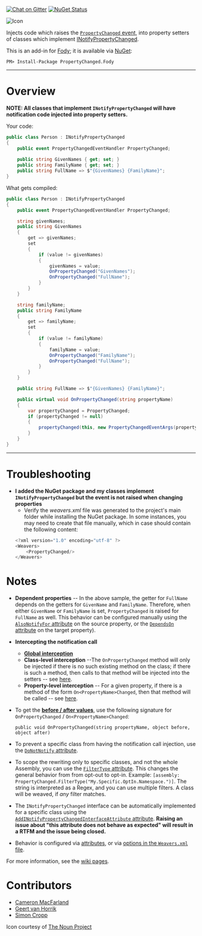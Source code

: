 [![Chat on Gitter](https://img.shields.io/gitter/room/fody/fody.svg?style=flat)](https://gitter.im/Fody/Fody)
[![NuGet Status](http://img.shields.io/nuget/v/PropertyChanged.Fody.svg?style=flat)](https://www.nuget.org/packages/PropertyChanged.Fody/)

![Icon](https://raw.github.com/Fody/PropertyChanged/master/Icons/package_icon.png)

Injects code which raises the [`PropertyChanged` event](https://msdn.microsoft.com/en-us/library/system.componentmodel.inotifypropertychanged.propertychanged(v=vs.110).aspx), into property setters of classes which implement [INotifyPropertyChanged](https://msdn.microsoft.com/en-us/library/system.componentmodel.inotifypropertychanged(v=vs.110).aspx).

This is an add-in for [Fody](https://github.com/Fody/Fody/); it is available via [NuGet](https://nuget.org/packages/PropertyChanged.Fody/):

    PM> Install-Package PropertyChanged.Fody

---


# Overview

**NOTE: All classes that implement `INotifyPropertyChanged` will have notification code injected into property setters.**

Your code:
```csharp
public class Person : INotifyPropertyChanged
{
    public event PropertyChangedEventHandler PropertyChanged;
    
    public string GivenNames { get; set; }
    public string FamilyName { get; set; }
    public string FullName => $"{GivenNames} {FamilyName}";
}
```

What gets compiled:

```csharp
public class Person : INotifyPropertyChanged
{
    public event PropertyChangedEventHandler PropertyChanged;

    string givenNames;
    public string GivenNames
    {
        get => givenNames;
        set
        {
            if (value != givenNames)
            {
                givenNames = value;
                OnPropertyChanged("GivenNames");
                OnPropertyChanged("FullName");
            }
        }
    }

    string familyName;
    public string FamilyName
    {
        get => familyName;
        set 
        {
            if (value != familyName)
            {
                familyName = value;
                OnPropertyChanged("FamilyName");
                OnPropertyChanged("FullName");
            }
        }
    }

    public string FullName => $"{GivenNames} {FamilyName}";

    public virtual void OnPropertyChanged(string propertyName)
    {
        var propertyChanged = PropertyChanged;
        if (propertyChanged != null)
        {
            propertyChanged(this, new PropertyChangedEventArgs(propertyName));
        }
    }
}
```
---

# Troubleshooting
* **I added the NuGet package and my classes implement `INotifyPropertyChanged` but the event is not raised when changing properties**
    * Verify the _weavers.xml_ file was generated to the project's main folder while installing the NuGet package. In some instances, you may need to create that file manually, which in case should contain the following content:
    ```c#
    <?xml version="1.0" encoding="utf-8" ?>
    <Weavers>
        <PropertyChanged/>
    </Weavers>
    ```

# Notes

* **Dependent properties** -- In the above sample, the getter for `FullName` depends on the getters for `GivenName` and `FamilyName`. Therefore, when either `GivenName` or `FamilyName` is set, `PropertyChanged` is raised for `FullName` as well.   This behavior can be configured manually using the [`AlsoNotifyFor` attribute](https://github.com/Fody/PropertyChanged/wiki/Attributes#alsonotifyforattribute) on the source property, or the [`DependsOn` attribute](https://github.com/Fody/PropertyChanged/wiki/Attributes#dependsonattribute) on the target property).
* **Intercepting the notification call**
    * [**Global interception**](https://github.com/Fody/PropertyChanged/wiki/NotificationInterception)
    * **Class-level interception** --The `OnPropertyChanged` method will only be injected if there is no such existing method on the class; if there is such a method, then calls to that method will be injected into the setters -- see [here](https://github.com/Fody/PropertyChanged/wiki/EventInvokerSelectionInjection).
    * **Property-level interception** -- For a given property, if there is a method of the form `On<PropertyName>Changed`, then that method will be called -- see [here](https://github.com/Fody/PropertyChanged/wiki/On_PropertyName_Changed).
* To get the [**before / after values**](https://github.com/Fody/PropertyChanged/wiki/BeforeAfter), use the following signature for `OnPropertyChanged` / `On<PropertyName>Changed`:

      public void OnPropertyChanged(string propertyName, object before, object after)
* To prevent a specific class from having the notification call injection, use the [`DoNotNotify` attribute](https://github.com/Fody/PropertyChanged/wiki/Attributes#donotnotifyattribute).
* To scope the rewriting only to specific classes, and not the whole Assembly, you can use the [`FilterType` attribute](https://github.com/Fody/PropertyChanged/blob/f4905b4f04335e393c8350cc5f06f02614241483/PropertyChanged.Fody/TypeNodeBuilder.cs#L18). This changes the general behavior from from opt-out to opt-in. Example: ``[assembly: PropertyChanged.FilterType("My.Specific.OptIn.Namespace.")]``. The string is interpreted as a Regex, and you can use multiple filters. A class will be weaved, if _any_ filter matches.
* The `INotifyPropertyChanged` interface can be automatically implemented for a specific class using the [`AddINotifyPropertyChangedInterfaceAttribute` attribute](https://github.com/Fody/PropertyChanged/wiki/Attributes#addinotifypropertychangedinterfaceattribute). **Raising an issue about "this attribute does not behave as expected" will result in a RTFM and the issue being closed.**
* Behavior is configured via [attributes](https://github.com/Fody/PropertyChanged/wiki/Attributes), or via [options in the `Weavers.xml` file](https://github.com/Fody/PropertyChanged/wiki/Options).

For more information, see the [wiki pages](https://github.com/Fody/PropertyChanged/wiki).


# Contributors

 * [Cameron MacFarland](https://github.com/distantcam)
 * [Geert van Horrik](https://github.com/GeertvanHorrik)
 * [Simon Cropp](https://github.com/simoncropp)

Icon courtesy of [The Noun Project](https://thenounproject.com)
